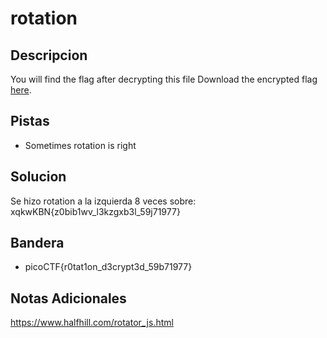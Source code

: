 # rotation

## Descripcion
You will find the flag after decrypting this file Download the encrypted flag [here](https://artifacts.picoctf.net/c/446/encrypted.txt).

## Pistas
* Sometimes rotation is right

## Solucion 
Se hizo rotation a la izquierda 8 veces sobre:
xqkwKBN{z0bib1wv_l3kzgxb3l_59j71977}

## Bandera
* picoCTF{r0tat1on_d3crypt3d_59b71977}

## Notas Adicionales 
https://www.halfhill.com/rotator_js.html
